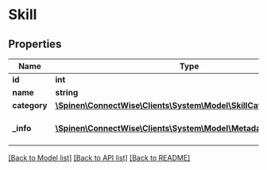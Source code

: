 # Skill

## Properties
Name | Type | Description | Notes
------------ | ------------- | ------------- | -------------
**id** | **int** |  | [optional] 
**name** | **string** |  | 
**category** | [**\Spinen\ConnectWise\Clients\System\Model\SkillCategoryReference**](SkillCategoryReference.md) |  | 
**_info** | [**\Spinen\ConnectWise\Clients\System\Model\Metadata**](Metadata.md) | Metadata of the entity | [optional] 

[[Back to Model list]](../README.md#documentation-for-models) [[Back to API list]](../README.md#documentation-for-api-endpoints) [[Back to README]](../README.md)



